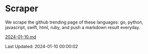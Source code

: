 # Scraper

We scrape the github trending page of these languages: go, python, javascript, swift, html, ruby, and push a markdown result everyday.

[2024-01-10.md](https://github.com/henson/Scraper/blob/master/2024-01-10.md)

Last Updated: 2024-01-10 00:00:02